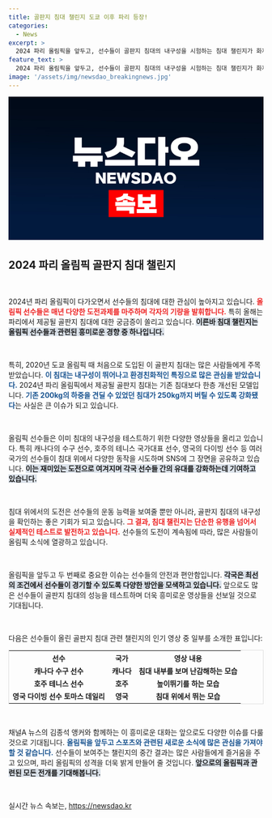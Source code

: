 ```yaml
---
title: 골판지 침대 챌린지 도쿄 이후 파리 등장!
categories:
  - News
excerpt: >
  2024 파리 올림픽을 앞두고, 선수들이 골판지 침대의 내구성을 시험하는 침대 챌린지가 화제를 모으고 있습니다. 과연 이번 침대는 도쿄보다 얼마나 튼튼할까요?
feature_text: >
  2024 파리 올림픽을 앞두고, 선수들이 골판지 침대의 내구성을 시험하는 침대 챌린지가 화제를 모으고 있습니다. 과연 이번 침대는 도쿄보다 얼마나 튼튼할까요?
image: '/assets/img/newsdao_breakingnews.jpg'
---
```


<p><img src="/assets/img/newsdao_breakingnews.jpg" alt="flaretime 속보" /></p>

<h2 data-ke-size="size26">2024 파리 올림픽 골판지 침대 챌린지</h2>

<p data-ke-size="size16">&nbsp;</p>

<p>2024년 파리 올림픽이 다가오면서 선수들의 침대에 대한 관심이 높아지고 있습니다. <b><span style="color: #ee2323;">올림픽 선수들은 매년 다양한 도전과제를 마주하며 각자의 기량을 발휘합니다.</span></b> 특히 올해는 파리에서 제공될 골판지 침대에 대한 궁금증이 쏠리고 있습니다. <b><span style="background-color: #21538527;">이른바 침대 챌린지는 올림픽 선수들과 관련된 흥미로운 경향 중 하나입니다.</span></b> </p>

<p data-ke-size="size16">&nbsp;</p>

<p>특히, 2020년 도쿄 올림픽 때 처음으로 도입된 이 골판지 침대는 많은 사람들에게 주목받았습니다. <b><span style="color: #1a5490;">이 침대는 내구성이 뛰어나고 환경친화적인 특징으로 많은 관심을 받았습니다.</span></b> 2024년 파리 올림픽에서 제공될 골판지 침대는 기존 침대보다 한층 개선된 모델입니다. <b><span style="color: #1a5490;">기존 200kg의 하중을 견딜 수 있었던 침대가 250kg까지 버틸 수 있도록 강화됐다</span></b>는 사실은 큰 이슈가 되고 있습니다.</p>

<p data-ke-size="size16">&nbsp;</p>

<p>올림픽 선수들은 이미 침대의 내구성을 테스트하기 위한 다양한 영상들을 올리고 있습니다. 특히 캐나다의 수구 선수, 호주의 테니스 국가대표 선수, 영국의 다이빙 선수 등 여러 국가의 선수들이 침대 위에서 다양한 동작을 시도하며 SNS에 그 장면을 공유하고 있습니다. <b><span style="background-color: #21538527;">이는 재미있는 도전으로 여겨지며 각국 선수들 간의 유대를 강화하는데 기여하고 있습니다.</span></b> </p>

<p data-ke-size="size16">&nbsp;</p>

<p>침대 위에서의 도전은 선수들의 운동 능력을 보여줄 뿐만 아니라, 골판지 침대의 내구성을 확인하는 좋은 기회가 되고 있습니다. <b><span style="color: #ee2323;">그 결과, 침대 챌린지는 단순한 유행을 넘어서 실제적인 테스트로 발전하고 있습니다.</span></b> 선수들의 도전이 계속됨에 따라, 많은 사람들이 올림픽 소식에 열광하고 있습니다. </p>

<p data-ke-size="size16">&nbsp;</p>

<p>올림픽을 앞두고 두 번째로 중요한 이슈는 선수들의 안전과 편안함입니다. <b><span style="background-color: #21538527;">각국은 최선의 조건에서 선수들이 경기할 수 있도록 다양한 방안을 모색하고 있습니다.</span></b> 앞으로도 많은 선수들이 골판지 침대의 성능을 테스트하며 더욱 흥미로운 영상들을 선보일 것으로 기대됩니다.</p>

<p data-ke-size="size16">&nbsp;</p>

<p>다음은 선수들이 올린 골판지 침대 관련 챌린지의 인기 영상 중 일부를 소개한 표입니다:</p>

<table style="width: 100%; border: 1px solid #ddd;">
    <tr>
        <th style="text-align: center;">선수</th>
        <th style="text-align: center;">국가</th>
        <th style="text-align: center;">영상 내용</th>
    </tr>
    <tr>
        <td style="text-align: center; height: 17px;"><b>캐나다 수구 선수</b></td>
        <td style="text-align: center; height: 17px;"><b>캐나다</b></td>
        <td style="text-align: center; height: 17px;"><b>침대 내부를 보며 난감해하는 모습</b></td>
    </tr>
    <tr>
        <td style="text-align: center; height: 17px;"><b>호주 테니스 선수</b></td>
        <td style="text-align: center; height: 17px;"><b>호주</b></td>
        <td style="text-align: center; height: 17px;"><b>높이뛰기를 하는 모습</b></td>
    </tr>
    <tr>
        <td style="text-align: center; height: 17px;"><b>영국 다이빙 선수 토마스 데일리</b></td>
        <td style="text-align: center; height: 17px;"><b>영국</b></td>
        <td style="text-align: center; height: 17px;"><b>침대 위에서 뛰는 모습</b></td>
    </tr>
</table>

<p data-ke-size="size16">&nbsp;</p>

<p>채널A 뉴스의 김종석 앵커와 함께하는 이 흥미로운 대화는 앞으로도 다양한 이슈를 다룰 것으로 기대됩니다. <b><span style="color: #1a5490;">올림픽을 앞두고 스포츠와 관련된 새로운 소식에 많은 관심을 가져야 할 것 같습니다.</span></b> 선수들이 보여주는 챌린지의 중간 결과는 많은 사람들에게 즐거움을 주고 있으며, 파리 올림픽의 성격을 더욱 밝게 만들어 줄 것입니다. <b><span style="background-color: #21538527;">앞으로의 올림픽과 관련된 모든 전개를 기대해봅니다.</span></b></p>

<p data-ke-size="size16">&nbsp;</p>
실시간 뉴스 속보는, <a href="https://newsdao.kr" rel="dofollow">https://newsdao.kr</a>


